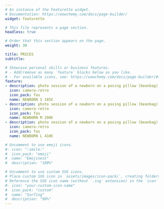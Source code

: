 ```yaml
---
# An instance of the Featurette widget.
# Documentation: https://wowchemy.com/docs/page-builder/
widget: featurette

# This file represents a page section.
headless: true

# Order that this section appears on the page.
weight: 30

title: PRICES
subtitle:

# Showcase personal skills or business features.
# - Add/remove as many `feature` blocks below as you like.
# - For available icons, see: https://wowchemy.com/docs/page-builder/#icons
feature:
- description: photo session of a newborn on a posing pillow (beanbag), 7 digital photos, shooting for 2 hours in the studio, printed photos 10x15cm, USB drive with all retouched photos in individually designed packaging, retouching of additional photos 10 € / photo
  icon: camera-retro
  icon_pack: fas
  name: NEWBORN S 185€
- description: photo session of a newborn on a posing pillow (beanbag) and in the props, 15 digital photos, family shots and photos with siblings, shooting for 2-3 hours in the studio, printed photos 10x15cm, USB drive with all retouched photos in individually designed packaging, retouching of additional photos 9 € / photo
  icon: camera-retro
  icon_pack: fas
  name: NEWBORN M 290€
- description: photo session of a newborn on a posing pillow (beanbag) and in the props, 25 digital photos, family shots and photos with siblings, shooting for 2-3 hours in the studio, printed photos 10x15cm, photobook 20 x 20 cm, USB drive with all retouched photos in individually designed packaging, retouching of additional photos 8 € / photo
  icon: camera-retro
  icon_pack: fas
  name: NEWBORN L 410€

# Uncomment to use emoji icons.
#- icon: ":smile:"
#  icon_pack: "emoji"
#  name: "Emojiness"
#  description: "100%"  

# Uncomment to use custom SVG icons.
# Place custom SVG icon in `assets/images/icon-pack/`, creating folders if necessary.
# Reference the SVG icon name (without `.svg` extension) in the `icon` field.
#- icon: "your-custom-icon-name"
#  icon_pack: "custom"
#  name: "Surfing"
#  description: "90%"
---
```

